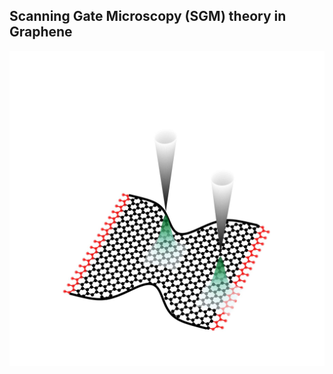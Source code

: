 ## Scanning Gate Microscopy (SGM) theory in Graphene

![Schematic diagram of Scanning Gate Microscopy](/attaches/research_topics/sgm_graphene/sgm_graphene.jpg)

